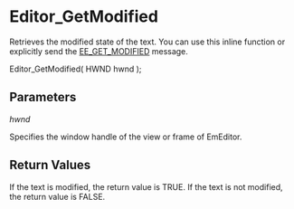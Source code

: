 # Editor\_GetModified

Retrieves the modified state of the text. You can use this inline function or explicitly send the [EE\_GET\_MODIFIED](../message/ee_get_modified) message.

Editor\_GetModified( HWND hwnd );

## Parameters

_hwnd_

Specifies the window handle of the view or frame of EmEditor.

## Return Values

If the text is modified, the return value is TRUE. If the text is not
modified, the return value is FALSE.
